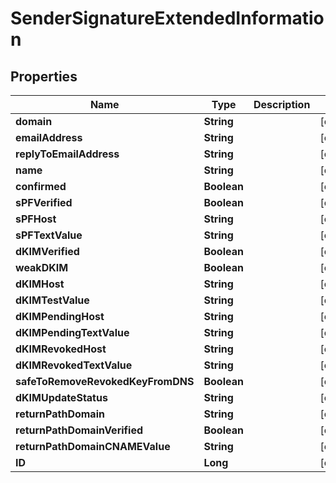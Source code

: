 
# SenderSignatureExtendedInformation

## Properties
Name | Type | Description | Notes
------------ | ------------- | ------------- | -------------
**domain** | **String** |  |  [optional]
**emailAddress** | **String** |  |  [optional]
**replyToEmailAddress** | **String** |  |  [optional]
**name** | **String** |  |  [optional]
**confirmed** | **Boolean** |  |  [optional]
**sPFVerified** | **Boolean** |  |  [optional]
**sPFHost** | **String** |  |  [optional]
**sPFTextValue** | **String** |  |  [optional]
**dKIMVerified** | **Boolean** |  |  [optional]
**weakDKIM** | **Boolean** |  |  [optional]
**dKIMHost** | **String** |  |  [optional]
**dKIMTestValue** | **String** |  |  [optional]
**dKIMPendingHost** | **String** |  |  [optional]
**dKIMPendingTextValue** | **String** |  |  [optional]
**dKIMRevokedHost** | **String** |  |  [optional]
**dKIMRevokedTextValue** | **String** |  |  [optional]
**safeToRemoveRevokedKeyFromDNS** | **Boolean** |  |  [optional]
**dKIMUpdateStatus** | **String** |  |  [optional]
**returnPathDomain** | **String** |  |  [optional]
**returnPathDomainVerified** | **Boolean** |  |  [optional]
**returnPathDomainCNAMEValue** | **String** |  |  [optional]
**ID** | **Long** |  |  [optional]



